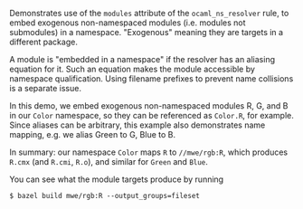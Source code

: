 Demonstrates use of the `modules` attribute of the `ocaml_ns_resolver`
rule, to embed exogenous non-namespaced modules (i.e. modules not
submodules) in a namespace. "Exogenous" meaning they are targets in a
different package.

A module is "embedded in a namespace" if the resolver has an aliasing
equation for it. Such an equation makes the module accessible by
namespace qualification. Using filename prefixes to prevent name
collisions is a separate issue.

In this demo, we embed exogenous non-namespaced modules R, G, and B in
our `Color` namespace, so they can be referenced as `Color.R`, for
example. Since aliases can be arbitrary, this example also
demonstrates name mapping, e.g. we alias Green to G, Blue to B.

In summary: our namespace `Color` maps `R` to `//mwe/rgb:R`, which
produces `R.cmx` (and `R.cmi`, `R.o`), and similar for `Green` and
`Blue`.

You can see what the module targets produce by running

`$ bazel build mwe/rgb:R --output_groups=fileset`
